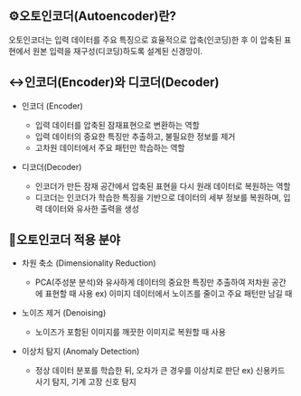 ## :gear:오토인코더(Autoencoder)란?
오토인코더는 입력 데이터를 주요 특징으로 효율적으로 압축(인코딩)한 후 이 압축된 표현에서 원본 입력을 재구성(디코딩)하도록 설계된 신경망이.

## :left_right_arrow:인코더(Encoder)와 디코더(Decoder)
- 인코더 (Encoder)
  - 입력 데이터를 압축된 잠재표현으로 변환하는 역할
  - 입력 데이터의 중요한 특징만 추출하고, 불필요한 정보를 제거
  - 고차원 데이터에서 주요 패턴만 학습하는 역할

- 디코더(Decoder)
  - 인코더가 만든 잠재 공간에서 압축된 표현을 다시 원래 데이터로 복원하는 역할
  - 디코더는 인코더가 학습한 특징을 기반으로 데이터의 세부 정보를 복원하며, 입력 데이터와 유사한 출력을 생성

## :book:오토인코더 적용 분야
- 차원 축소 (Dimensionality Reduction)
  - PCA(주성분 분석)와 유사하게 데이터의 중요한 특징만 추출하여 저차원 공간에 표현할 때 사용
    ex) 이미지 데이터에서 노이즈를 줄이고 주요 패턴만 남길 때
    
- 노이즈 제거 (Denoising)
  - 노이즈가 포함된 이미지를 깨끗한 이미지로 복원할 때 사용

- 이상치 탐지 (Anomaly Detection)
  - 정상 데이터 분포를 학습한 뒤, 오차가 큰 경우를 이상치로 판단
    ex) 신용카드 사기 탐지, 기계 고장 신호 탐지
